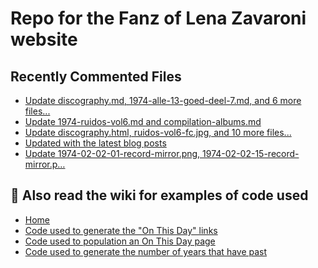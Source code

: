 # Repo for the Fanz of Lena Zavaroni website

## Recently Commented Files
<!-- BLOG-POST-LIST:START -->
- [Update discography.md, 1974-alle-13-goed-deel-7.md, and 6 more files...](https://github.com/FanzOfLenaZavaroni/fanzoflenazavaroni.github.io/commit/72771422f12778abfc16194c6afb175be127341f)
- [Update 1974-ruidos-vol6.md and compilation-albums.md](https://github.com/FanzOfLenaZavaroni/fanzoflenazavaroni.github.io/commit/a67688043b3290fc7b0d9f996910ea17657df248)
- [Update discography.html, ruidos-vol6-fc.jpg, and 10 more files...](https://github.com/FanzOfLenaZavaroni/fanzoflenazavaroni.github.io/commit/60054df022c9b23addad27cffe246667c5627e20)
- [Updated with the latest blog posts](https://github.com/FanzOfLenaZavaroni/fanzoflenazavaroni.github.io/commit/9a7622165d5c40fd0bd47838f573ffad912e35ab)
- [Update 1974-02-02-01-record-mirror.png, 1974-02-02-15-record-mirror.p…](https://github.com/FanzOfLenaZavaroni/fanzoflenazavaroni.github.io/commit/7349cb2d40584ded65aa49fa299f6ea41c1d0501)
<!-- BLOG-POST-LIST:END -->

## :notebook: Also read the wiki for examples of code used
* [Home](https://github.com/FanzOfLenaZavaroni/fanzoflenazavaroni.github.io/wiki)
* [Code used to generate the "On This Day" links](https://github.com/FanzOfLenaZavaroni/fanzoflenazavaroni.github.io/wiki/On-This-Day-Code)
* [Code used to population an On This Day page](https://github.com/FanzOfLenaZavaroni/fanzoflenazavaroni.github.io/wiki/Code-used-to-population-an-On-This-Day-page)
* [Code used to generate the number of years that have past](https://github.com/FanzOfLenaZavaroni/fanzoflenazavaroni.github.io/wiki/Number-of-years-gone-by-code)
